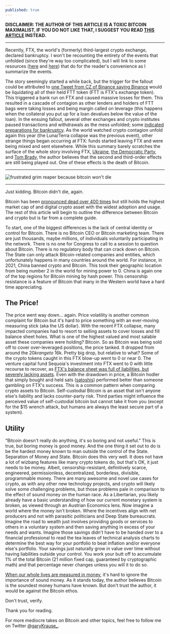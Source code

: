 ```yaml
---
published: true
---
```

**DISCLAIMER: THE AUTHOR OF THIS ARTICLE IS A TOXIC BITCOIN MAXIMALIST, IF YOU DO NOT LIKE THAT, I SUGGEST YOU READ [THIS ARTICLE](https://dergigi.com/2022/11/19/dear-crypto-fiat-bros/) INSTEAD.**

---

Recently, FTX, the world's (formerly) third-largest crypto exchange, declared bankruptcy. I won't be recounting the entirety of the events that unfolded (since they're way too complicated), but I will link to some resources ([here](https://twitter.com/mrjasonchoi/status/1592502785873825794?s=20&t=uBuLE2X2ZQb5ZpMLqK3rcg) and [here](https://threadreaderapp.com/thread/1592502785873825794.html)) that do for the reader's convenience as I summarize the events. 

The story seemingly started a while back, but the trigger for the fallout could be attributed to [one Tweet from CZ of Binance saying Binance](https://twitter.com/cz_binance/status/1589283421704290306?s=20&t=OufDRTjzi2A4_LH3WkdQsQ) would be liquidating all of their held FTT token (FTT is FTX's exchange token). This triggered a bank run on FTX and caused massive losses for them. This resulted in a cascade of contagion as other lenders and holders of FTT bags were taking losses and being margin called on leverage (this happens when the collateral you put up for a loan devalues below the value of the loan). In the ensuing fallout, several other exchanges and crypto institutes paused transactions and withdrawals as the mess unfolded; some [indicated preparations for bankruptcy](https://www.wsj.com/articles/blockfi-prepares-for-potential-bankruptcy-as-crypto-contagion-spreads-11668534824). As the world watched crypto contagion unfold again this year (the Luna/Terra collapse was the previous event), other strange things began occurring at FTX: funds started leaving FTX and were being mixed and sent elsewhere. While this summary barely scratches the surface of the whole story involving FTX, [Ukraine](https://unusualwhales.com/news/ukraine-government-partnered-with-ftx-for-crypto-to-fiat-donations), [the Democratic Party](https://www.opensecrets.org/elections-overview/biggest-donors), and [Tom Brady](https://www.reuters.com/legal/ftx-founder-bankman-fried-sued-us-court-over-yield-bearing-crypto-accounts-2022-11-16/), the author believes that the second and third-order effects are still being played out. One of these effects is the death of Bitcoin.

---

![frustrated grim reaper because bitcoin won't die]({{site.baseurl}}images/frustratedGrimReaper.png)

---

Just kidding. Bitcoin didn't die, again.

Bitcoin has been [pronounced dead over 400 times](https://99bitcoins.com/bitcoin-obituaries/) but still holds the highest market cap of and digital crypto asset with the widest adoption and usage. The rest of this article will begin to outline the difference between Bitcoin and crypto but is far from a complete guide.

To start, one of the biggest differences is the lack of central identity or control for Bitcoin. There is no Bitcoin CEO or Bitcoin marketing team. There are just thousands, maybe millions, of individuals voluntarily participating in the network. There is no one for Congress to call to a session to question about Bitcoin. There is no regulatory body that can crack down on Bitcoin. The State can only attack Bitcoin-related companies and entities, which unfortunately happens in many countries around the world. For instance, in 2021, China banned crypto and Bitcoin. This took their geographic location from being number 2 in the world for mining power to 0. China is again one of the top regions for Bitcoin mining by hash power. This censorship resistance is a feature of Bitcoin that many in the Western world have a hard time appreciating.

## The Price!
The price went way down... again. Price volatility is another common complaint for Bitcoin but it's hard to price something with an ever-moving measuring stick (aka the US dollar). With the recent FTX collapse, many impacted companies had to resort to selling assets to cover losses and fill balance sheet holes. What is one of the highest valued and most salable asset these companies were holding? Bitcoin. So as Bitcoin was being sold off to cover over-leveraged positions, the price tanked. It dropped from around the $20k range to ~$16k. Pretty big drop, but relative to what? Some of the crypto tokens caught in this FTX blow-up went to 0 or near 0. The venture capital fund Sequoia's investment into FTX went to 0 with little recourse to recover, as [FTX's balance sheet was full of liabilities, but severely lacking assets](https://www.visualcapitalist.com/ftx-leaked-balance-sheet-visualized/). Even with the drawdown in price, a Bitcoin hodler that simply bought and held sats ([satoshis](https://www.coindesk.com/learn/what-is-a-satoshi-understanding-the-smallest-unit-of-bitcoin/)) performed better than someone gambling on FTX's success. This is a common pattern when comparing crypto assets to Bitcoin. Self-custodial Bitcoin is an asset that isn't anyone else's liability and lacks counter-party risk. Third parties might influence the perceived value of self-custodial bitcoin but cannot take it from you (except for the $15 wrench attack, but humans are always the least secure part of a system).

## Utility
“Bitcoin doesn't really do anything, it's so boring and not useful.” This is true, but boring money is good money. And the one thing it set out to do is be the hardest money known to man outside the control of the State. Separation of Money and State. Bitcoin does this very well. It does not have a lot of wizbang features like many crypto tokens do, but that's OK, it just needs to be money. Albeit, censorship-resistant, definitively scarce, engineered, permissionless, decentralized, borderless, divisible, programmable money. There are many awesome and novel use cases for crypto, as with any other new technology projects, and crypto will likely solve some challenging problems, but those problems pale in comparison to the effect of sound money on the human race. As a Libertarian, you likely already have a basic understanding of how our current monetary system is broken, as viewed through an Austrian Economics lens. Now imagine a world where the money isn't broken. Where the incentives align with net producers and not with parasitic politicians and Deep State bureaucrats. Imagine the road to wealth just involves providing goods or services to others in a voluntary system and then saving anything in excess of your needs and wants. Imagine those savings didn't have to be handed over to a financial professional to read the tea leaves of technical analysis charts to determine the best way for your portfolio to beat inflation and/or everyone else's portfolio. Your savings just naturally grow in value over time without having liabilities outside your control. You work your butt off to accumulate 1% of the total Bitcoin (21 million fixed cap, guaranteed by cryptographic math) and that percentage never changes unless you will it to do so.

[When our whole lives are measured in money](https://youtu.be/hEyAAgxc9_Y?t=3301), it's hard to ignore the importance of sound money. As it stands today, the author believes Bitcoin is the soundest money humans have known. But don't trust the author, it would be against the Bitcoin ethos. 

Don't trust, verify.

Thank you for reading.

For more mediocre takes on Bitcoin and other topics, feel free to follow me on Twitter [@garyKrause_](https://twitter.com/garyKrause_).
